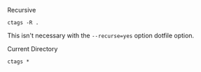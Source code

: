 Recursive

	ctags -R .

This isn't necessary with the `--recurse=yes` option dotfile option.

Current Directory

    ctags *
